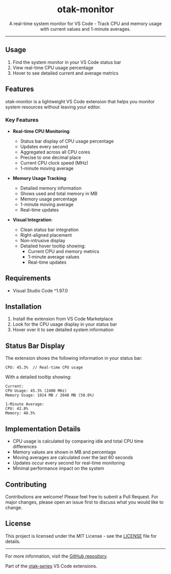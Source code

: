 <p align="center">
  <h1 align="center">otak-monitor</h1>
  <p align="center">A real-time system monitor for VS Code - Track CPU and memory usage with current values and 1-minute averages.</p>
</p>

---

## Usage

1. Find the system monitor in your VS Code status bar
2. View real-time CPU usage percentage
3. Hover to see detailed current and average metrics

## Features

otak-monitor is a lightweight VS Code extension that helps you monitor system resources without leaving your editor.

### Key Features

- **Real-time CPU Monitoring**:
  - Status bar display of CPU usage percentage
  - Updates every second
  - Aggregated across all CPU cores
  - Precise to one decimal place
  - Current CPU clock speed (MHz)
  - 1-minute moving average

- **Memory Usage Tracking**:
  - Detailed memory information
  - Shows used and total memory in MB
  - Memory usage percentage
  - 1-minute moving average
  - Real-time updates

- **Visual Integration**:
  - Clean status bar integration
  - Right-aligned placement
  - Non-intrusive display
  - Detailed hover tooltip showing:
    - Current CPU and memory metrics
    - 1-minute average values
    - Real-time updates

## Requirements

- Visual Studio Code ^1.97.0

## Installation

1. Install the extension from VS Code Marketplace
2. Look for the CPU usage display in your status bar
3. Hover over it to see detailed system information

## Status Bar Display

The extension shows the following information in your status bar:

```
CPU: 45.3%  // Real-time CPU usage
```

With a detailed tooltip showing:
```
Current:
CPU Usage: 45.3% (2400 MHz)
Memory Usage: 1024 MB / 2048 MB (50.0%)

1-Minute Average:
CPU: 42.8%
Memory: 48.5%
```

## Implementation Details

- CPU usage is calculated by comparing idle and total CPU time differences
- Memory values are shown in MB and percentage
- Moving averages are calculated over the last 60 seconds
- Updates occur every second for real-time monitoring
- Minimal performance impact on the system

## Contributing

Contributions are welcome! Please feel free to submit a Pull Request. For major changes, please open an issue first to discuss what you would like to change.

## License

This project is licensed under the MIT License - see the [LICENSE](LICENSE) file for details.

---

For more information, visit the [GitHub repository](https://github.com/tsuyoshi-otake-system-exe-jp/otak-monitor).

Part of the [otak-series](https://marketplace.visualstudio.com/search?term=otak&target=VSCode) VS Code extensions.
